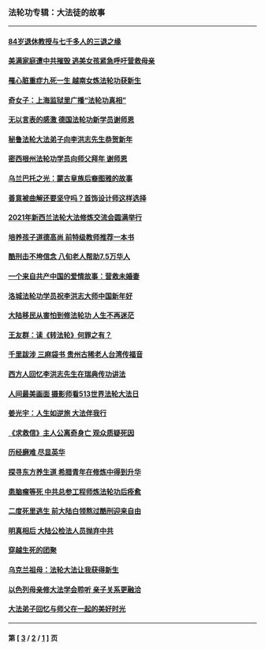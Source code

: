 ### 法轮功专辑：大法徒的故事
---
#### [84岁退休教授与七千多人的三退之缘](../../pages/nf1147481/n13796650.md?11160430) 
#### [美满家庭遭中共摧毁 逃美女孩紧急呼吁营救母亲](../../pages/nf1147481/n13792859.md?11160430) 
#### [罹心脏重症九死一生 越南女炼法轮功获新生](../../pages/nf1147481/n13732766.md?11160430) 
#### [奇女子：上海监狱里广播“法轮功真相”](../../pages/nf1147481/n13726443.md?11160430) 
#### [无以言表的感激 德国法轮功新学员谢师恩](../../pages/nf1147481/n13543790.md?11160430) 
#### [秘鲁法轮大法弟子向李洪志先生恭贺新年](../../pages/nf1147481/n13540182.md?11160430) 
#### [密西根州法轮功学员向师父拜年 谢师恩](../../pages/nf1147481/n13538183.md?11160430) 
#### [乌兰巴托之光：蒙古皇族后裔图雅的故事](../../pages/nf1147481/n13155759.md?11160430) 
#### [善意被曲解还要坚守吗？首饰设计师这样选择](../../pages/nf1147481/n13077575.md?11160430) 
#### [2021年新西兰法轮大法修炼交流会圆满举行](../../pages/nf1147481/n13033149.md?11160430) 
#### [培养孩子道德高尚 前特级教师推荐一本书](../../pages/nf1147481/n12938640.md?11160430) 
#### [酷刑击不垮信念 八旬老人帮助7.5万华人](../../pages/nf1147481/n12880712.md?11160430) 
#### [一个来自共产中国的爱情故事：营救未婚妻](../../pages/nf1147481/n12778386.md?11160430) 
#### [洛城法轮功学员祝李洪志大师中国新年好](../../pages/nf1147481/n12724685.md?11160430) 
#### [大陆移民从害怕到修法轮功 人生不再迷茫](../../pages/nf1147481/n12414325.md?11160430) 
#### [王友群：读《转法轮》何罪之有？](../../pages/nf1147481/n12408647.md?11160430) 
#### [千里跋涉 三麻袋书 贵州古稀老人台湾传福音](../../pages/nf1147481/n12198750.md?11160430) 
#### [西方人回忆李洪志先生在瑞典传功讲法](../../pages/nf1147481/n12099607.md?11160430) 
#### [人间最美画面 摄影师看513世界法轮大法日](../../pages/nf1147481/n12094118.md?11160430) 
#### [姜光宇：人生如逆旅 大法伴我行](../../pages/nf1147481/n12088664.md?11160430) 
#### [《求救信》主人公离奇身亡 观众质疑死因](../../pages/nf1147481/n11845215.md?11160430) 
#### [历经磨难 尽显英华](../../pages/nf1147481/n11723297.md?11160430) 
#### [探寻东方养生道 希腊青年在修炼中得到升华](../../pages/nf1147481/n11494502.md?11160430) 
#### [患脑瘤等死 中共总参工程师炼法轮功后痊愈](../../pages/nf1147481/n11466682.md?11160430) 
#### [二度死里逃生 前大陆白领熬过酷刑迎来自由](../../pages/nf1147481/n11368594.md?11160430) 
#### [明真相后 大陆公检法人员抛弃中共](../../pages/nf1147481/n11358618.md?11160430) 
#### [穿越生死的团聚](../../pages/nf1147481/n11258922.md?11160430) 
#### [乌克兰祖母：法轮大法让我获得新生](../../pages/nf1147481/n11269457.md?11160430) 
#### [以色列母亲修大法学会聆听 亲子关系更融洽](../../pages/nf1147481/n11268195.md?11160430) 
#### [大法弟子回忆与师父在一起的美好时光](../../pages/nf1147481/n11267759.md?11160430) 

---
#### 第 [ [3](./3.md?11160430) / [2](./2.md?11160430) / [1](./1.md?11160430) ] 页
